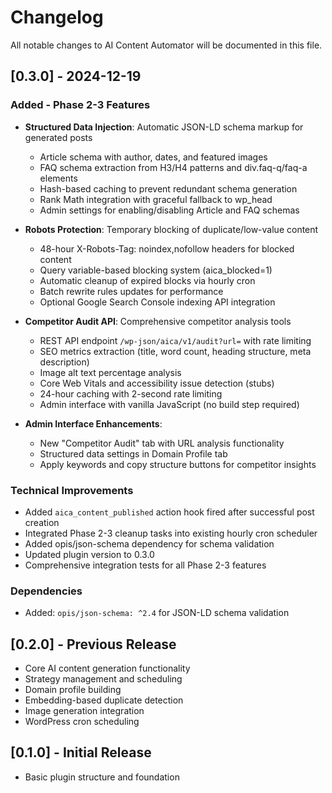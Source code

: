 # Changelog

All notable changes to AI Content Automator will be documented in this file.

## [0.3.0] - 2024-12-19

### Added - Phase 2-3 Features
- **Structured Data Injection**: Automatic JSON-LD schema markup for generated posts
  - Article schema with author, dates, and featured images
  - FAQ schema extraction from H3/H4 patterns and div.faq-q/faq-a elements
  - Hash-based caching to prevent redundant schema generation
  - Rank Math integration with graceful fallback to wp_head
  - Admin settings for enabling/disabling Article and FAQ schemas

- **Robots Protection**: Temporary blocking of duplicate/low-value content
  - 48-hour X-Robots-Tag: noindex,nofollow headers for blocked content
  - Query variable-based blocking system (aica_blocked=1)
  - Automatic cleanup of expired blocks via hourly cron
  - Batch rewrite rules updates for performance
  - Optional Google Search Console indexing API integration

- **Competitor Audit API**: Comprehensive competitor analysis tools
  - REST API endpoint `/wp-json/aica/v1/audit?url=` with rate limiting
  - SEO metrics extraction (title, word count, heading structure, meta description)
  - Image alt text percentage analysis
  - Core Web Vitals and accessibility issue detection (stubs)
  - 24-hour caching with 2-second rate limiting
  - Admin interface with vanilla JavaScript (no build step required)

- **Admin Interface Enhancements**:
  - New "Competitor Audit" tab with URL analysis functionality
  - Structured data settings in Domain Profile tab
  - Apply keywords and copy structure buttons for competitor insights

### Technical Improvements
- Added `aica_content_published` action hook fired after successful post creation
- Integrated Phase 2-3 cleanup tasks into existing hourly cron scheduler
- Added opis/json-schema dependency for schema validation
- Updated plugin version to 0.3.0
- Comprehensive integration tests for all Phase 2-3 features

### Dependencies
- Added: `opis/json-schema: ^2.4` for JSON-LD schema validation

## [0.2.0] - Previous Release
- Core AI content generation functionality
- Strategy management and scheduling
- Domain profile building
- Embedding-based duplicate detection
- Image generation integration
- WordPress cron scheduling

## [0.1.0] - Initial Release
- Basic plugin structure and foundation
